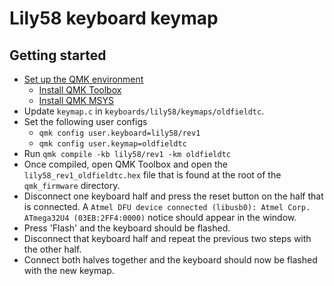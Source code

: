 # Lily58 keyboard keymap

## Getting started
- [Set up the QMK environment](https://docs.qmk.fm/#/newbs_getting_started)
    - [Install QMK Toolbox](https://github.com/qmk/qmk_toolbox)
    - [Install QMK MSYS](https://github.com/qmk/qmk_distro_msys/releases/latest)
- Update `keymap.c` in `keyboards/lily58/keymaps/oldfieldtc`.
- Set the following user configs
    - `qmk config user.keyboard=lily58/rev1`
    - `qmk config user.keymap=oldfieldtc`
- Run `qmk compile -kb lily58/rev1 -km oldfieldtc`
- Once compiled, open QMK Toolbox and open the `lily58_rev1_oldfieldtc.hex` file that is found at the root of the `qmk_firmware` directory.
- Disconnect one keyboard half and press the reset button on the half that is connected. A `Atmel DFU device connected (libusb0): Atmel Corp. ATmega32U4 (03EB:2FF4:0000)` notice should appear in the window.
- Press 'Flash' and the keyboard should be flashed.
- Disconnect that keyboard half and repeat the previous two steps with the other half.
- Connect both halves together and the keyboard should now be flashed with the new keymap.